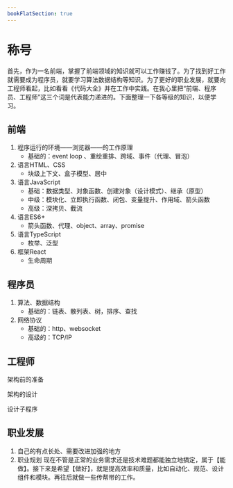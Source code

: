 ```yaml
---
bookFlatSection: true
---
```


# 称号

首先，作为一名前端，掌握了前端领域的知识就可以工作赚钱了。为了找到好工作就需要成为程序员，就要学习算法数据结构等知识。为了更好的职业发展，就要向工程师看起，比如看看《代码大全》并在工作中实践。在我心里把“前端、程序员、工程师”这三个词是代表能力递进的。下面整理一下各等级的知识，以便学习。

## 前端
1. 程序运行的环境——浏览器——的工作原理
    - 基础的：event loop 、重绘重排、跨域、事件（代理、冒泡）
1. 语言HTML、CSS
    - 块级上下文、盒子模型、居中
1. 语言JavaScript
    - 基础：数据类型、对象函数、创建对象（设计模式）、继承（原型）
    - 中级：模块化、立即执行函数、闭包、变量提升、作用域、箭头函数
    - 高级：深拷贝、截流
1. 语言ES6+
    - 箭头函数、代理、object、array、promise
1. 语言TypeScript
    - 枚举、泛型
1. 框架React
    - 生命周期

## 程序员
1. 算法、数据结构
    - 基础的：链表、散列表、树，排序、查找
1. 网络协议
    - 基础的：http、websocket
    - 高级的：TCP/IP

## 工程师

架构前的准备

架构的设计

设计子程序

## 职业发展
1. 自己的有点长处、需要改进加强的地方
1. 职业规划
        现在不管是正常的业务需求还是技术难题都能独立地搞定，属于【能做】。接下来是希望【做好】，就是提高效率和质量，比如自动化、规范、设计组件和模块。再往后就做一些传帮带的工作。